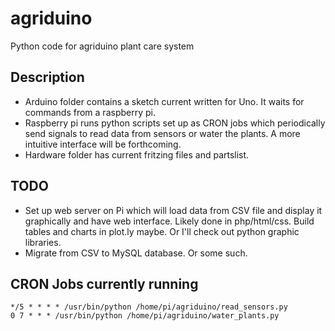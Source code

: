 # agriduino
Python code for agriduino plant care system

## Description
* Arduino folder contains a sketch current written for Uno.  It waits for commands from a raspberry pi.
* Raspberry pi runs python scripts set up as CRON jobs which periodically send signals to read data from sensors or water the plants. A more intuitive interface will be forthcoming.
* Hardware folder has current fritzing files and partslist.

## TODO
* Set up web server on Pi which will load data from CSV file and display it graphically and have web interface.  Likely done in php/html/css.  Build tables and charts in plot.ly maybe.  Or I'll check out python graphic libraries.
* Migrate from CSV to MySQL database.  Or some such.

## CRON Jobs currently running
```
*/5 * * * * /usr/bin/python /home/pi/agriduino/read_sensors.py
0 7 * * * /usr/bin/python /home/pi/agriduino/water_plants.py
````
